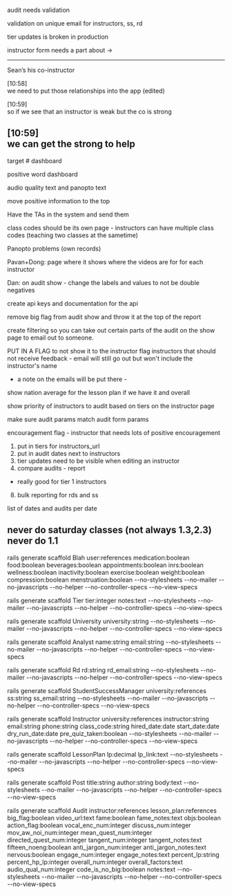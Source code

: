 audit needs validation

validation on unique email for instructors, ss, rd

tier updates is broken in production

instructor form needs a part about ->

------
Sean’s his co-instructor

[10:58]  
we need to put those relationships into the app (edited)

[10:59]  
so if we see that an instructor is weak but the co is strong

[10:59]  
we can get the strong to help
---

target # dashboard

positive word dashboard

audio quality text and panopto text

move positive information to the top

Have the TAs in the system and send them

class codes should be its own page - instructors can have multiple class codes (teaching two classes at the sametime)

Panopto problems (own records)

Pavan+Dong: page where it shows where the videos are for for each instructor

Dan: on audit show - change the labels and values to not be double negatives

create api keys and documentation for the api

remove big flag from audit show and throw it at the top of the report

create filtering so you can take out certain parts of the audit on the show page to email out to someone.

PUT IN A FLAG to not show it to the instructor
  flag instructors that should not receive feedback - email will still go out but won't include the instructor's name

  - a note on the emails will be put there -

show nation average for the lesson plan if we have it and overall

show priority of instructors to audit based on tiers on the instructor page

make sure audit params match audit form params

encouragement flag - instructor that needs lots of positive encouragement

1. put in tiers for instructors_url
3. put in audit dates next to instructors
6. tier updates need to be visible when editing an instructor
7. compare audits - report
- really good for tier 1 instructors

8. bulk reporting for rds and ss

list of dates and audits per date

never do saturday classes (not always 1.3,2.3) never do 1.1
---------

rails generate scaffold Blah user:references medication:boolean food:boolean beverages:boolean appointments:boolean inrs:boolean wellness:boolean inactivity:boolean exercise:boolean weight:boolean compression:boolean menstruation:boolean --no-stylesheets --no-mailer --no-javascripts --no-helper --no-controller-specs --no-view-specs

rails generate scaffold Tier tier:integer notes:text --no-stylesheets --no-mailer --no-javascripts --no-helper --no-controller-specs --no-view-specs

rails generate scaffold University university:string --no-stylesheets --no-mailer --no-javascripts --no-helper --no-controller-specs --no-view-specs

rails generate scaffold Analyst name:string email:string --no-stylesheets --no-mailer --no-javascripts --no-helper --no-controller-specs --no-view-specs

rails generate scaffold Rd rd:string rd_email:string --no-stylesheets --no-mailer --no-javascripts --no-helper --no-controller-specs --no-view-specs

rails generate scaffold StudentSuccessManager university:references ss:string ss_email:string --no-stylesheets --no-mailer --no-javascripts --no-helper --no-controller-specs --no-view-specs

rails generate scaffold Instructor university:references instructor:string email:string phone:string class_code:string hired_date:date start_date:date dry_run_date:date pre_quiz_taken:boolean --no-stylesheets --no-mailer --no-javascripts --no-helper --no-controller-specs --no-view-specs

rails generate scaffold LessonPlan lp:decimal lp_link:text  --no-stylesheets --no-mailer --no-javascripts --no-helper --no-controller-specs --no-view-specs

rails generate scaffold Post title:string author:string body:text  --no-stylesheets --no-mailer --no-javascripts --no-helper --no-controller-specs --no-view-specs

rails generate scaffold Audit instructor:references lesson_plan:references big_flag:boolean video_url:text fame:boolean fame_notes:text objs:boolean action_flag:boolean vocal_enc_num:integer discuss_num:integer mov_aw_noi_num:integer mean_quest_num:integer directed_quest_num:integer tangent_num:integer tangent_notes:text fifteen_noeng:boolean anti_jargon_num:integer anti_jargon_notes:text nervous:boolean engage_num:integer engage_notes:text percent_lp:string percent_hp_lp:integer overall_num:integer overall_factors:text audio_qual_num:integer code_is_no_big:boolean notes:text --no-stylesheets --no-mailer --no-javascripts --no-helper --no-controller-specs --no-view-specs

